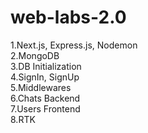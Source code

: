 # web-labs-2.0

1.Next.js, Express.js, Nodemon\
2.MongoDB\
3.DB Initialization\
4.SignIn, SignUp\
5.Middlewares\
6.Chats Backend\
7.Users Frontend\
8.RTK
